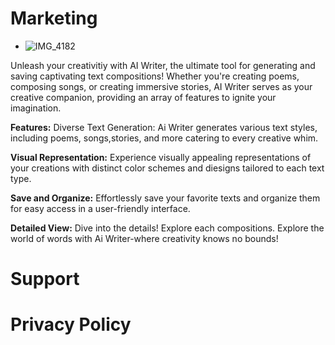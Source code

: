 # Marketing

- ![IMG_4182](https://github.com/AiWriter808/AiWriter808/assets/163314733/c224926f-ced9-4bfc-b3d5-8a7abbf63a0c)

Unleash your creativitiy with AI Writer, the ultimate tool for generating and saving captivating text compositions! Whether you're creating poems, composing songs, or creating immersive stories, AI Writer serves as your creative companion, providing an array of features to ignite your imagination. 

**Features:**
Diverse Text Generation: Ai Writer generates various text styles, including poems, songs,stories, and more catering to every creative whim.

**Visual Representation:**
Experience visually appealing representations of your creations with distinct color schemes and diesigns tailored to each text type.

**Save and Organize:**
Effortlessly save your favorite texts and organize them for easy access in a user-friendly interface.

**Detailed View:**
Dive into the details! Explore each compositions. Explore the world of words with Ai Writer-where creativity knows no bounds!



# Support

# Privacy Policy
